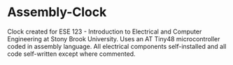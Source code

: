 Assembly-Clock
==============

Clock created for ESE 123 - Introduction to Electrical and Computer Engineering at Stony Brook University. Uses an AT Tiny48 microcontroller coded in assembly language. All electrical components self-installed and all code self-written except where commented.
